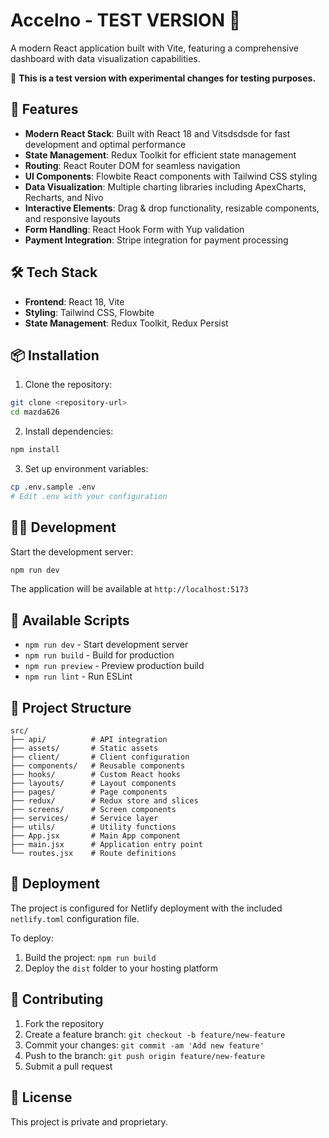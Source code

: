 # Accelno - TEST VERSION 🌈

A modern React application built with Vite, featuring a comprehensive dashboard with data visualization capabilities.

🧪 **This is a test version with experimental changes for testing purposes.**

## 🚀 Features

- **Modern React Stack**: Built with React 18 and Vitsdsdsde for fast development and optimal performance
- **State Management**: Redux Toolkit for efficient state management
- **Routing**: React Router DOM for seamless navigation
- **UI Components**: Flowbite React components with Tailwind CSS styling
- **Data Visualization**: Multiple charting libraries including ApexCharts, Recharts, and Nivo
- **Interactive Elements**: Drag & drop functionality, resizable components, and responsive layouts
- **Form Handling**: React Hook Form with Yup validation
- **Payment Integration**: Stripe integration for payment processing

## 🛠️ Tech Stack

- **Frontend**: React 18, Vite
- **Styling**: Tailwind CSS, Flowbite
- **State Management**: Redux Toolkit, Redux Persist


## 📦 Installation

1. Clone the repository:
```bash
git clone <repository-url>
cd mazda626
```

2. Install dependencies:
```bash
npm install
```

3. Set up environment variables:
```bash
cp .env.sample .env
# Edit .env with your configuration
```

## 🏃‍♂️ Development

Start the development server:
```bash
npm run dev
```

The application will be available at `http://localhost:5173`

## 🔧 Available Scripts

- `npm run dev` - Start development server
- `npm run build` - Build for production
- `npm run preview` - Preview production build
- `npm run lint` - Run ESLint

## 📁 Project Structure

```
src/
├── api/          # API integration
├── assets/       # Static assets
├── client/       # Client configuration
├── components/   # Reusable components
├── hooks/        # Custom React hooks
├── layouts/      # Layout components
├── pages/        # Page components
├── redux/        # Redux store and slices
├── screens/      # Screen components
├── services/     # Service layer
├── utils/        # Utility functions
├── App.jsx       # Main App component
├── main.jsx      # Application entry point
└── routes.jsx    # Route definitions
```

## 🚀 Deployment

The project is configured for Netlify deployment with the included `netlify.toml` configuration file.

To deploy:
1. Build the project: `npm run build`
2. Deploy the `dist` folder to your hosting platform

## 🤝 Contributing

1. Fork the repository
2. Create a feature branch: `git checkout -b feature/new-feature`
3. Commit your changes: `git commit -am 'Add new feature'`
4. Push to the branch: `git push origin feature/new-feature`
5. Submit a pull request

## 📄 License

This project is private and proprietary.

